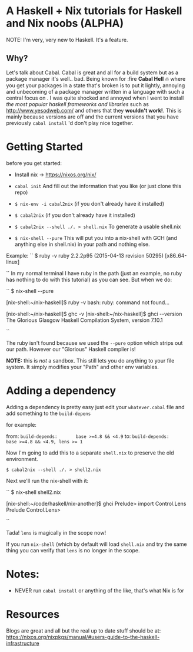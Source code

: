 # A Haskell + Nix tutorials for Haskell and Nix noobs (ALPHA)

NOTE: I'm very, very new to Haskell. It's a feature.

## Why?

Let's talk about Cabal. Cabal is great and all for a build system but as a package manager it's well.. bad. Being known for :fire **Cabal Hell** :fire:  where you get your packages in a state that's broken is to put it lightly, annoying and unbecoming of a package manager written in a language with such a central focus on . I was quite shocked and annoyed when I went to install _the most popular haskell frameworks and libraries_ such as http://www.yesodweb.com/ and others that they **wouldn't work!**. This is mainly because versions are off and the current versions that you have previously `cabal install` 'd don't play nice together. 

# Getting Started
before you get started:
- Install nix -> https://nixos.org/nix/

- `cabal init` And fill out the information that you like (or just clone this repo)
- `$ nix-env -i cabal2nix`  (if you don't already have it installed)
- `$ cabal2nix`  (if you don't already have it installed)
- `$ cabal2nix --shell ./. > shell.nix` To generate a usable shell.nix 
- `$ nix-shell --pure` This will put you into a nix-shell with GCH (and anything else in shell.nix) in your path and nothing else.

Example: 
``
$ ruby -v
ruby 2.2.2p95 (2015-04-13 revision 50295) [x86_64-linux]

``
In my normal terminal I have ruby in the path (just an example, no ruby has nothing to do with this tutorial) as you can see. But when we do:

``
$ nix-shell --pure

[nix-shell:~/nix-haskell]$ ruby -v
bash: ruby: command not found...

[nix-shell:~/nix-haskell]$ ghc -v
[nix-shell:~/nix-haskell]$ ghci --version
The Glorious Glasgow Haskell Compilation System, version 7.10.1

``

The ruby isn't found because we used the `--pure` option which strips out our path. However our "Glorious" Haskell compiler is!

**NOTE:** this is _not_ a sandbox. This still lets you do anything to your file system. It simply modifies your "Path" and other env variables.

# Adding a dependency

Adding a dependency is pretty easy just edit your `whatever.cabal` file and add something to the `build-depens`

for example: 

from:
``
  build-depends:       base >=4.8 && <4.9
``
to:
``
  build-depends:       base >=4.8 && <4.9, lens >= 1
``

Now I'm going to add this to a separate `shell.nix` to preserve the old environment.

``
$ cabal2nix --shell ./. > shell2.nix
``

Next we'll run the nix-shell with it:

``
$ nix-shell shell2.nix

[nix-shell:~/code/haskell/nix-another]$ ghci
Prelude> import Control.Lens
Prelude Control.Lens> 

``

Tada! `lens` is magically in the scope now!

If you run `nix-shell` (which by default will load `shell.nix` and try the same thing you can verify that `lens` is no longer in the scope.

# Notes:
- NEVER run `cabal install` or anything of the like, that's what Nix is for

# Resources
  Blogs are great and all but the real up to date stuff should be at: https://nixos.org/nixpkgs/manual/#users-guide-to-the-haskell-infrastructure

